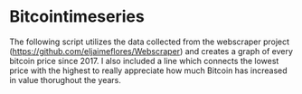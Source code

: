 # Bitcointimeseries
The following script utilizes the data collected from the webscraper project (https://github.com/eljaimeflores/Webscraper) and creates a graph of every bitcoin price since 2017. I also included a line which connects the lowest price with the highest to really appreciate how much Bitcoin has increased in value thorughout the years. 
